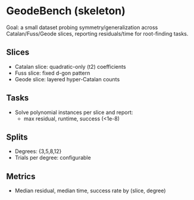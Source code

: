 # GeodeBench (skeleton)

Goal: a small dataset probing symmetry/generalization across Catalan/Fuss/Geode slices, reporting residuals/time for root-finding tasks.

## Slices
- Catalan slice: quadratic-only (t2) coefficients
- Fuss slice: fixed d-gon pattern
- Geode slice: layered hyper-Catalan counts

## Tasks
- Solve polynomial instances per slice and report:
  - max residual, runtime, success (<1e-8)

## Splits
- Degrees: {3,5,8,12}
- Trials per degree: configurable

## Metrics
- Median residual, median time, success rate by (slice, degree)
